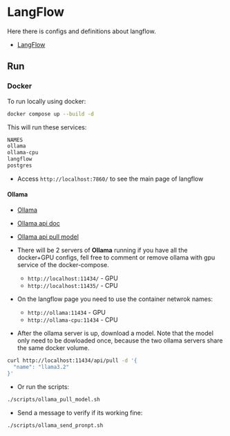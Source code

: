 # LangFlow

Here there is configs and definitions about langflow.

- [LangFlow](https://www.langflow.org/pt/)

## Run

### Docker

To run locally using docker:

```sh
docker compose up --build -d
```

This will run these services:

```sh
NAMES
ollama
ollama-cpu
langflow
postgres
```

* Access `http://localhost:7860/` to see the main page of langflow


#### Ollama

* [Ollama](https://ollama.com/)
* [Ollama api doc](https://github.com/ollama/ollama/blob/main/docs/api.md)
* [Ollama api pull model](https://github.com/ollama/ollama/blob/main/docs/api.md#pull-a-model)

* There will be 2 servers of **Ollama** running if you have all the docker+GPU configs, fell free to comment or remove ollama with gpu service of the docker-compose.
    * `http://localhost:11434/` - GPU
    * `http://localhost:11435/` - CPU

* On the langflow page you need to use the container netwrok names:
    * `http://ollama:11434` - GPU
    * `http://ollama-cpu:11434` - CPU


* After the ollama server is up, download a model. Note that the model only need to be dowloaded once, because the two ollama servers share the same docker volume.

```sh
curl http://localhost:11434/api/pull -d '{
  "name": "llama3.2"
}'
```

* Or run the scripts:

```sh
./scripts/ollama_pull_model.sh
```

* Send a message to verify if its working fine:

```sh
./scripts/ollama_send_pronpt.sh
```

